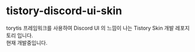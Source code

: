 # tistory-discord-ui-skin

torytis 프레임워크를 사용하여 Discord UI 의 느낌이 나는 Tistory Skin 개발 레포지토리 입니다. <br />현재 개발중입니다.
